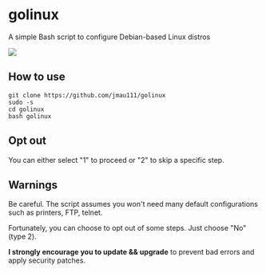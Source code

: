 # golinux

A simple Bash script to configure Debian-based Linux distros

![](https://github.com/jmau111/golinux/raw/main/screenshot.png)

## How to use

```
git clone https://github.com/jmau111/golinux
sudo -s
cd golinux
bash golinux
```

## Opt out

You can either select "1" to proceed or "2" to skip a specific step.

## Warnings

Be careful. The script assumes you won't need many default configurations such as printers, FTP, telnet.

Fortunately, you can choose to opt out of some steps. Just choose "No" (type 2).

**I strongly encourage you to update && upgrade** to prevent bad errors and apply security patches.
